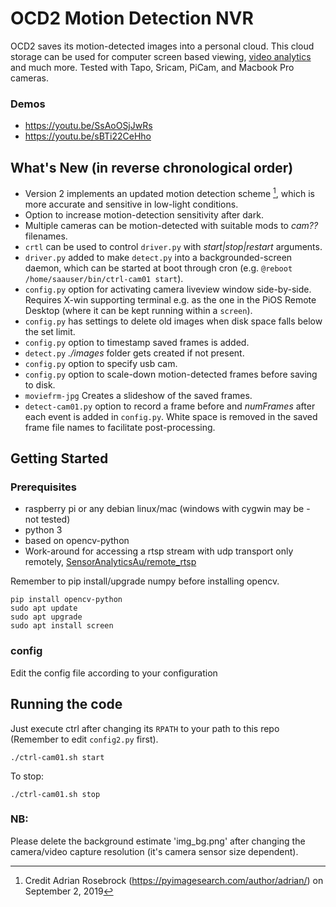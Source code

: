 # OCD2 Motion Detection NVR

OCD2 saves its motion-detected images into a personal cloud. This cloud storage can be used for computer screen based viewing, <a href="https://github.com/SensorAnalyticsAus/S-Big_Visual_Analytics"> video analytics </a> and much more. Tested with Tapo, Sricam, PiCam, and Macbook Pro cameras.

### Demos
* https://youtu.be/SsAoOSjJwRs
* https://youtu.be/sBTi22CeHho
## What's New (in reverse chronological order)
* Version 2 implements an updated motion detection scheme [^1], which is more accurate and sensitive in low-light conditions.
* Option to increase motion-detection sensitivity after dark.
* Multiple cameras can be motion-detected with suitable mods to *cam??* filenames.
* `crtl` can be used to control `driver.py` with *start|stop|restart* arguments.
* `driver.py` added to make `detect.py` into a backgrounded-screen daemon, which can be started at boot through cron (e.g. `@reboot /home/saauser/bin/ctrl-cam01 start`). 
* `config.py` option for activating camera liveview window side-by-side. Requires X-win supporting terminal e.g. as the one in the PiOS Remote Desktop (where it can be kept running within a `screen`). 
* `config.py` has settings to delete old images when disk space falls below the set limit.
* `config.py` option to timestamp saved frames is added.
* `detect.py` *./images* folder gets created if not present.
* `config.py` option to specify usb cam.
* `config.py` option to scale-down motion-detected frames before saving to disk.
* `moviefrm-jpg` Creates a slideshow of the saved frames.
* `detect-cam01.py` option to record a frame before and <i>numFrames</i> after each event is added in `config.py`. White space is removed in the saved frame file names to facilitate post-processing.

## Getting Started

### Prerequisites
* raspberry pi or any debian linux/mac (windows with cygwin may be - not tested)
* python 3
* based on opencv-python
* Work-around for accessing a rtsp stream with udp transport only remotely, <a href="https://github.com/SensorAnalyticsAus/remote_rtsp">SensorAnalyticsAu/remote_rtsp</a>

Remember to pip install/upgrade numpy before installing opencv.
```
pip install opencv-python 
sudo apt update
sudo apt upgrade
sudo apt install screen
```

### config

Edit the config file according to your configuration


## Running the code

Just execute ctrl after changing its `RPATH` to your path to this repo (Remember to edit `config2.py` first).
```
./ctrl-cam01.sh start
```
To stop:
```
./ctrl-cam01.sh stop
```

### NB:
Please delete the background estimate 'img_bg.png' after changing the camera/video capture resolution (it's camera sensor size dependent).

[^1]: Credit Adrian Rosebrock (https://pyimagesearch.com/author/adrian/)                on September 2, 2019
